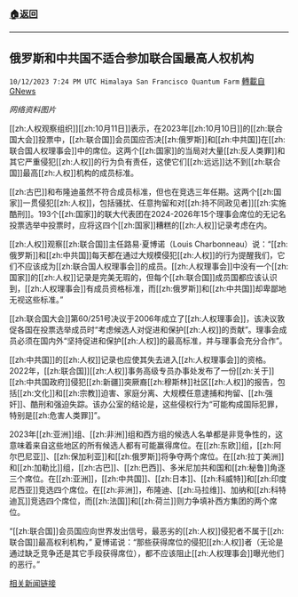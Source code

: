 ###  [:house:返回](README.md)
---


## 俄罗斯和中共国不适合参加联合国最高人权机构
`10/12/2023 7:24 PM UTC Himalaya San Francisco Quantum Farm` [轉載自GNews](https://gnews.org/articles/1825586)

*网络资料图片*


[[zh:人权观察组织]][[zh:10月11日]]表示，在2023年[[zh:10月10日]]的[[zh:联合国大会]]投票中，[[zh:联合国]]会员国应否决[[zh:俄罗斯]]和[[zh:中共国]]在[[zh:联合国人权理事会]]中的席位。这两个[[zh:国家]]的当局对大量[[zh:反人类罪]]和其它严重侵犯[[zh:人权]]的行为负有责任，这使它们[[zh:远远]]达不到[[zh:联合国]]最高[[zh:人权]]机构的成员标准。

[[zh:古巴]]和布隆迪虽然不符合成员标准，但也在竞选三年任期。这两个[[zh:国家]]一贯侵犯[[zh:人权]]，包括骚扰、任意拘留和对[[zh:持不同政见者]][[zh:实施酷刑]]。193个[[zh:国家]]的联大代表团在2024-2026年15个理事会席位的无记名投票选举中投票时，应将这四个[[zh:国家]]糟糕的[[zh:人权]]记录考虑在内。

[[zh:人权]]观察[[zh:联合国]]主任路易·夏博诺（Louis Charbonneau）说：“[[zh:俄罗斯]]和[[zh:中共国]]每天都在通过大规模侵犯[[zh:人权]]的行为提醒我们，它们不应该成为[[zh:联合国人权理事会]]的成员。[[zh:人权理事会]]中没有一个[[zh:国家]]的[[zh:人权]]记录是完美无瑕的，但每个[[zh:联合国]]成员国都应该认识到，[[zh:人权理事会]]有成员资格标准，而[[zh:俄罗斯]]和[[zh:中共国]]却卑鄙地无视这些标准。”

[[zh:联合国大会]]第60/251号决议于2006年成立了[[zh:人权理事会]]，该决议敦促各国在投票选举成员时“考虑候选人对促进和保护[[zh:人权]]的贡献”。理事会成员必须在国内外“坚持促进和保护[[zh:人权]]的最高标准，并与理事会充分合作”。

[[zh:中共国]]的[[zh:人权]]记录也应使其失去进入[[zh:人权理事会]]的资格。2022年，[[zh:联合国]][[zh:人权]]事务高级专员办事处发布了一份[[zh:关于]][[zh:中共国政府]]侵犯[[zh:新疆]]突厥裔[[zh:穆斯林]]社区[[zh:人权]]的报告，包括[[zh:文化]]和[[zh:宗教]]迫害、家庭分离、大规模任意逮捕和拘留、[[zh:强奸]]、酷刑和强迫失踪。该办公室的结论是，这些侵权行为“可能构成国际犯罪，特别是[[zh:危害人类罪]]”。

2023年[[zh:亚洲]]组、[[zh:非洲]]组和西方组的候选人名单都是非竞争性的，这意味着来自这些地区的所有候选人都有可能赢得席位。在[[zh:东欧]]组，[[zh:阿尔巴尼亚]]、[[zh:保加利亚]]和[[zh:俄罗斯]]将争夺两个席位。在[[zh:拉丁美洲]]和[[zh:加勒比]]组，[[zh:古巴]]、[[zh:巴西]]、多米尼加共和国和[[zh:秘鲁]]角逐三个席位。在[[zh:亚洲]]，[[zh:中共国]]、[[zh:日本]]、[[zh:科威特]]和[[zh:印度尼西亚]]竞选四个席位。在[[zh:非洲]]，布隆迪、[[zh:马拉维]]、加纳和[[zh:科特迪瓦]]竞选四个席位，而[[zh:法国]]和[[zh:荷兰]]则力争填补西方集团的两个席位。

“[[zh:联合国]]会员国应向世界发出信号，最恶劣的[[zh:人权]]侵犯者不属于[[zh:联合国]]最高权利机构，” 夏博诺说：“那些获得席位的侵犯[[zh:人权]]者（无论是通过缺乏竞争还是其它手段获得席位），都不应该阻止[[zh:人权理事会]]曝光他们的恶行。”


[相关新闻链接](https://www.hrw.org/news/2023/10/05/russia-china-unfit-uns-top-rights-body)
